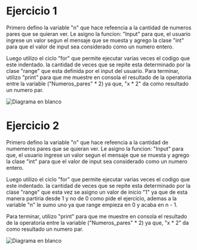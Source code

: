 # Ejercicio 1 

Primero defino la variable "n" que hace refeencia a la cantidad de numeros pares que se quieran ver.
Le asigno la funcion: "Input" para que, el usuario ingrese un valor segun el mensaje que se muesta y agrego
la clase "int" para que el valor de input sea considerado como un numero entero.

Luego utilizo el ciclo "for" que permite ejecutar varias veces el codigo que este indentado.
la cantidad de veces que se repite esta determinado por la clase "range" que esta definida por el input del usuario.
Para terminar, utilizo "print" para que me muestre en consola el resultado de la operatoria entre la variable 
("Numeros_pares" * 2) ya que, "x * 2" da como resultado un numero par.

![Diagrama en blanco](https://user-images.githubusercontent.com/88462855/171577371-104b7968-e78d-472d-b1a2-40e29f262994.png)


# Ejercicio 2
Primero defino la variable "n" que hace refeencia a la cantidad de numemeros pares que se quieran ver.
Le asigno la funcion: "Input" para que, el usuario ingrese un valor segun el mensaje que se muesta y agrego
la clase "int" para que el valor de input sea considerado como un numero entero.

Luego utilizo el ciclo "for" que permite ejecutar varias veces el codigo que este indentado.
la cantidad de veces que se repite esta determinado por la clase "range" que esta vez se asigno un valor de inicio "1" 
ya que de esta manera partiria desde 1 y no de 0 como pide el ejercicio, ademas a la variable "n" le sumo uno ya que range empieza en 0 y acaba en n - 1.

Para terminar, utilizo "print" para que me muestre en consola el resultado de la operatoria entre la variable 
("Numeros_pares" * 2) ya que, "x * 2" da como resultado un numero par.



![Diagrama en blanco](https://user-images.githubusercontent.com/88462855/171578633-adcb823a-148a-4f46-8d12-a3f101a5d252.png)
